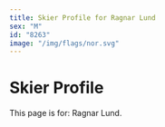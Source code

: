 ```yaml
---
title: Skier Profile for Ragnar Lund
sex: "M"
id: "8263"
image: "/img/flags/nor.svg" 
---
```


# Skier Profile

This page is for: Ragnar Lund.
    